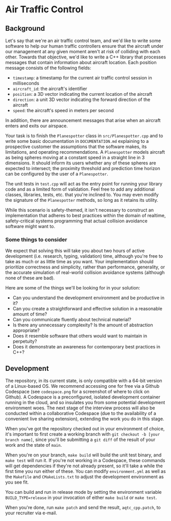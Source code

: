 # Air Traffic Control

## Background

Let's say that we're an air traffic control team, and we'd like to write some software to help our human traffic controllers ensure that the aircraft under our management at any given moment aren't at risk of colliding with each other. Towards that objective, we'd like to write a C++ library that processes messages that contain information about aircraft location. Each position message consists of the following fields:

- `timestamp`: a timestamp for the current air traffic control session in milliseconds
- `aircraft_id`: the aircraft's identifier
- `position`: a 3D vector indicating the current location of the aircraft
- `direction`: a unit 3D vector indicating the forward direction of the aircraft
- `speed`: the aircraft's speed in meters per second

In addition, there are announcement messages that arise when an aircraft enters and exits our airspace.

Your task is to finish the `Planespotter` class in `src/Planespotter.cpp` and to write some basic documentation in `DOCUMENTATION.md` explaining to a prospective customer the assumptions that the software makes, its limitations, and operating recommendations. A `Planespotter` models aircraft as being spheres moving at a constant speed in a straight line in 3 dimensions. It should inform its users whether any of these spheres are expected to intersect; the proximity threshold and prediction time horizon can be configured by the user of a `Planespotter`. 

The unit tests in `test.cpp` will act as the entry point for running your library code and as a limited form of validation. Feel free to add any additional classes, libraries, tests, etc. that you're inclined to. You may even modify the signature of the `Planespotter` methods, so long as it retains its utility.

While this scenario is safety-themed, it isn't necessary to construct an implementation that adheres to best practices within the domain of realtime, safety-critical systems programming that actual collision avoidance software might want to. 


### Some things to consider

We expect that solving this will take you about two hours of active development (i.e. research, typing, validation) time, although you're free to take as much or as little time as you want. Your implementation should prioritize correctness and simplicity, rather than performance, generality, or the accurate simulation of real-world collision avoidance systems (although none of these are bad).

Here are some of the things we'll be looking for in your solution:
  * Can you understand the development environment and be productive in it?
  * Can you create a straightforward and effective solution in a reasonable amount of time?
  * Can you communicate fluently about technical material?
  * Is there any unnecessary complexity? Is the amount of abstraction appropriate?
  * Does it resemble software that others would want to maintain in perpetuity?
  * Does it demonstrate an awareness for contemporary best practices in C++?

## Development

The repository, in its current state, is only compatible with a 64-bit version of a Linux-based OS. We recommend accessing one for free via a Github Codespace (see `codespace.png` for a screenshot of where to click on Github). A Codespace is a preconfigured, isolated development container running in the cloud, and so insulates you from some potential development environment woes. The next stage of the interview process will also be conducted within a collaborative Codespace (due to the availability of a convenient live sharing extension), extending the work you do in this stage.

When you've got the repository checked out in your environment of choice, it's important to first create a working branch with `git checkout -b [your branch name]`, since you'll be submitting a `git diff` of the result of your work and the state of `main`.

When you're on your branch, `make build` will build the unit test binary, and `make test` will run it. If you're not working in a Codespace, these commands will get dependencies if they're not already present, so it'll take a while the first time you run either of these. You can modify `environment.yml` as well as the `Makefile` and `CMakeLists.txt` to adjust the development environment as you see fit.

You can build and run in release mode by setting the environment variable `BUILD_TYPE=release` in your invocation of either `make build` or `make test`.

When you're done, run `make patch` and send the result, `aqtc_cpp.patch`, to your recruiter via e-mail. 
